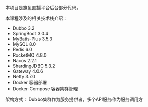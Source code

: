 本项目是旗鱼直播平台后台部分代码。

本课程涉及的相关技术栈介绍：
- Dubbo 3.2
- SpringBoot 3.0.4
- MyBatis-Plus 3.5.3
- MySQL 8.0
- Redis 6.0
- RocketMQ 4.8.0
- Nacos 2.2.1
- ShardingJDBC 5.3.2
- Gateway 4.0.6
- Netty 3.7.0
- Docker 容器部署
- Docker-Compose 容器集群管理

架构方式：
Dubbo集群作为服务提供者，多个API服务作为服务调用方